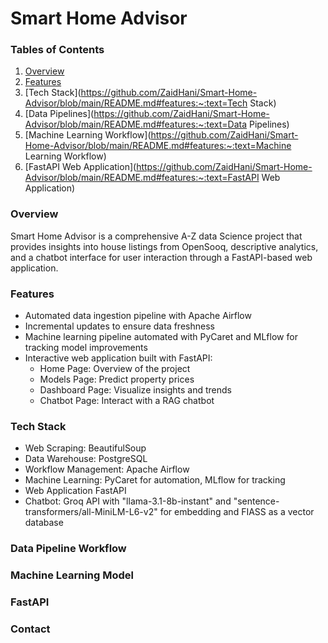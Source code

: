 # Smart Home Advisor

### Tables of Contents
1. [Overview](https://github.com/ZaidHani/Smart-Home-Advisor/blob/main/README.md#features:~:text=Overview)
2. [Features](https://github.com/ZaidHani/Smart-Home-Advisor/blob/main/README.md#features:~:text=Features)
3. [Tech Stack](https://github.com/ZaidHani/Smart-Home-Advisor/blob/main/README.md#features:~:text=Tech Stack)
4. [Data Pipelines](https://github.com/ZaidHani/Smart-Home-Advisor/blob/main/README.md#features:~:text=Data Pipelines)
5. [Machine Learning Workflow](https://github.com/ZaidHani/Smart-Home-Advisor/blob/main/README.md#features:~:text=Machine Learning Workflow)
6. [FastAPI Web Application](https://github.com/ZaidHani/Smart-Home-Advisor/blob/main/README.md#features:~:text=FastAPI Web Application)

### Overview
Smart Home Advisor is a comprehensive A-Z data Science project that provides insights into house listings from OpenSooq, descriptive analytics, and a chatbot interface for user interaction through a FastAPI-based web application.

### Features
+ Automated data ingestion pipeline with Apache Airflow
+ Incremental updates to ensure data freshness
+ Machine learning pipeline automated with PyCaret and MLflow for tracking model improvements
+ Interactive web application built with FastAPI:
  + Home Page: Overview of the project
  + Models Page: Predict property prices
  + Dashboard Page: Visualize insights and trends
  + Chatbot Page: Interact with a RAG chatbot

### Tech Stack
+ Web Scraping: BeautifulSoup
+ Data Warehouse: PostgreSQL
+ Workflow Management: Apache Airflow
+ Machine Learning: PyCaret for automation, MLflow for tracking
+ Web Application FastAPI
+ Chatbot: Groq API with "llama-3.1-8b-instant" and "sentence-transformers/all-MiniLM-L6-v2" for embedding and FIASS as a vector database

### Data Pipeline Workflow

### Machine Learning Model

### FastAPI

### Contact
